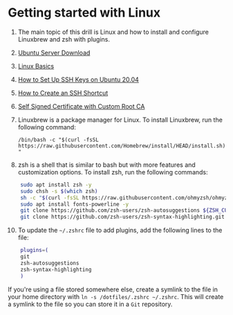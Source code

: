 # Getting started with Linux

1. The main topic of this drill is Linux and how to install and configure Linuxbrew and zsh with plugins.
2. [Ubuntu Server Download](https://ubuntu.com/download/server)
3. [Linux Basics](https://www.digitalocean.com/community/tutorials/an-introduction-to-linux-basics)
4. [How to Set Up SSH Keys on Ubuntu 20.04](https://www.digitalocean.com/community/tutorials/how-to-set-up-ssh-keys-on-ubuntu-20-04)
5. [How to Create an SSH Shortcut](https://www.digitalocean.com/community/tutorials/how-to-create-an-ssh-shortcut)
6. [Self Signed Certificate with Custom Root CA](https://gist.github.com/fntlnz/cf14feb5a46b2eda428e000157447309)
7. Linuxbrew is a package manager for Linux. To install Linuxbrew, run the following command:

    `/bin/bash -c "$(curl -fsSL https://raw.githubusercontent.com/Homebrew/install/HEAD/install.sh)"`

9. zsh is a shell that is similar to bash but with more features and customization options. To install zsh, run the following commands:

```bash
    sudo apt install zsh -y
    sudo chsh -s $(which zsh)
    sh -c "$(curl -fsSL https://raw.githubusercontent.com/ohmyzsh/ohmyzsh/master/tools/install.sh)"
    sudo apt install fonts-powerline -y
    git clone https://github.com/zsh-users/zsh-autosuggestions ${ZSH_CUSTOM:-~/.oh-my-zsh/custom}/plugins/zsh-autosuggestions
    git clone https://github.com/zsh-users/zsh-syntax-highlighting.git ${ZSH_CUSTOM:-~/.oh-my-zsh/custom}/plugins/zsh-syntax-highlighting
```

10. To update the `~/.zshrc` file to add plugins, add the following lines to the file:

```bash
    plugins=(
    git
    zsh-autosuggestions
    zsh-syntax-highlighting
    )
```

If you're using a file stored somewhere else, create a symlink to the file in your home directory with `ln -s /dotfiles/.zshrc ~/.zshrc`. This will create a symlink to the file so you can store it in a `Git` repository.
